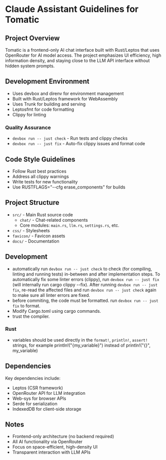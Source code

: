 # Claude Assistant Guidelines for Tomatic

## Project Overview

Tomatic is a frontend-only AI chat interface built with Rust/Leptos that uses OpenRouter for AI model access. The project emphasizes UI efficiency, high information density, and staying close to the LLM API interface without hidden system prompts.

## Development Environment

- Uses devbox and direnv for environment management
- Built with Rust/Leptos framework for WebAssembly
- Uses Trunk for building and serving
- Leptosfmt for code formatting
- Clippy for linting

### Quality Assurance

- `devbox run -- just check` - Run tests and clippy checks
- `devbox run -- just fix` - Auto-fix clippy issues and format code

## Code Style Guidelines

- Follow Rust best practices
- Address all clippy warnings
- Write tests for new functionality
- Use RUSTFLAGS="--cfg erase_components" for builds

## Project Structure

- `src/` - Main Rust source code
  - `chat/` - Chat-related components
  - Core modules: `main.rs`, `llm.rs`, `settings.rs`, etc.
- `css/` - Stylesheets
- `favicon/` - Favicon assets
- `docs/` - Documentation

## Development

- automatically run `devbox run -- just check` to check (for compiling, linting and running tests) in-between and after implementation steps. To automatically fix some linter errors (clippy), run `devbox run -- just fix` (will internally run cargo clippy --fix). After running `devbox run -- just fix`, re-read the affected files and run `devbox run -- just check` again to make sure all linter errors are fixed.
- before commiting, the code must be formatted. run `devbox run -- just fix` to format.
- Modify Cargo.toml using cargo commands.
- trust the compiler.

### Rust

- variables should be used directly in the `format!`, `println!`, `assert!` strings, for example println!("{my_variable}") instead of println!("{}", my_variable)

## Dependencies

Key dependencies include:

- Leptos (CSR framework)
- OpenRouter API for LLM integration
- Web-sys for browser APIs
- Serde for serialization
- IndexedDB for client-side storage

## Notes

- Frontend-only architecture (no backend required)
- All AI functionality via OpenRouter
- Focus on space-efficient, high-density UI
- Transparent interaction with LLM APIs

